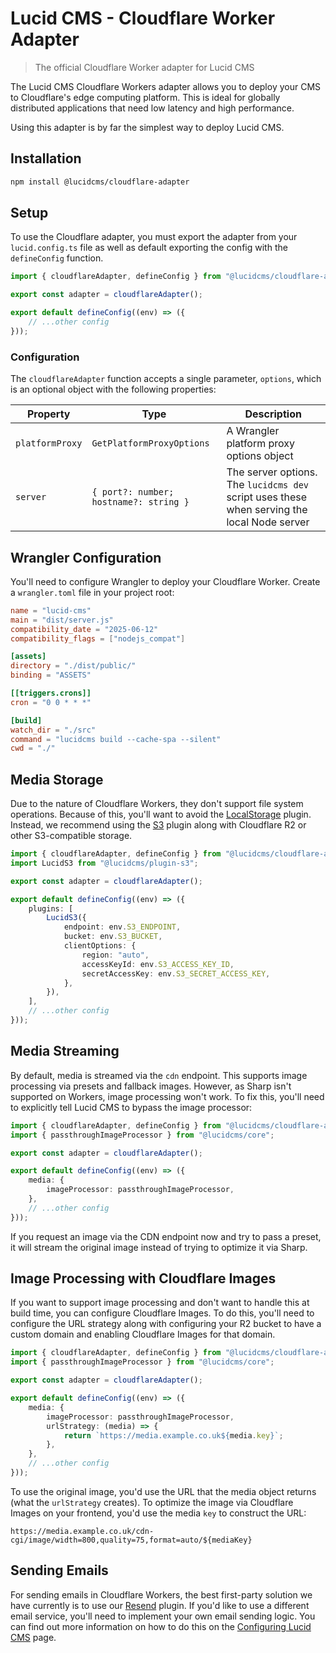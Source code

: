 # Lucid CMS - Cloudflare Worker Adapter 

> The official Cloudflare Worker adapter for Lucid CMS

The Lucid CMS Cloudflare Workers adapter allows you to deploy your CMS to Cloudflare's edge computing platform. This is ideal for globally distributed applications that need low latency and high performance.

Using this adapter is by far the simplest way to deploy Lucid CMS.

## Installation

```bash
npm install @lucidcms/cloudflare-adapter
```

## Setup

To use the Cloudflare adapter, you must export the adapter from your `lucid.config.ts` file as well as default exporting the config with the `defineConfig` function.

```typescript
import { cloudflareAdapter, defineConfig } from "@lucidcms/cloudflare-adapter";

export const adapter = cloudflareAdapter();

export default defineConfig((env) => ({
    // ...other config
}));
```

### Configuration

The `cloudflareAdapter` function accepts a single parameter, `options`, which is an optional object with the following properties:

| Property | Type | Description |
|----------|------|-------------|
| `platformProxy` | `GetPlatformProxyOptions` | A Wrangler platform proxy options object |
| `server` | `{ port?: number; hostname?: string }` | The server options. The `lucidcms dev` script uses these when serving the local Node server |

## Wrangler Configuration

You'll need to configure Wrangler to deploy your Cloudflare Worker. Create a `wrangler.toml` file in your project root:

```toml
name = "lucid-cms"
main = "dist/server.js"
compatibility_date = "2025-06-12"
compatibility_flags = ["nodejs_compat"]

[assets]
directory = "./dist/public/"
binding = "ASSETS"

[[triggers.crons]]
cron = "0 0 * * *"

[build]
watch_dir = "./src"
command = "lucidcms build --cache-spa --silent"
cwd = "./"
```

## Media Storage

Due to the nature of Cloudflare Workers, they don't support file system operations. Because of this, you'll want to avoid the [LocalStorage](https://lucidjs.build/en/cms/docs/plugins/localstorage) plugin. Instead, we recommend using the [S3](https://lucidjs.build/en/cms/docs/plugins/s3) plugin along with Cloudflare R2 or other S3-compatible storage.

```typescript
import { cloudflareAdapter, defineConfig } from "@lucidcms/cloudflare-adapter";
import LucidS3 from "@lucidcms/plugin-s3";

export const adapter = cloudflareAdapter();

export default defineConfig((env) => ({
    plugins: [
        LucidS3({
            endpoint: env.S3_ENDPOINT,
            bucket: env.S3_BUCKET,
            clientOptions: {
                region: "auto",
                accessKeyId: env.S3_ACCESS_KEY_ID,
                secretAccessKey: env.S3_SECRET_ACCESS_KEY,
            },
        }),
    ],
    // ...other config
}));
```

## Media Streaming

By default, media is streamed via the `cdn` endpoint. This supports image processing via presets and fallback images. However, as Sharp isn't supported on Workers, image processing won't work. To fix this, you'll need to explicitly tell Lucid CMS to bypass the image processor:

```typescript
import { cloudflareAdapter, defineConfig } from "@lucidcms/cloudflare-adapter";
import { passthroughImageProcessor } from "@lucidcms/core";

export const adapter = cloudflareAdapter();

export default defineConfig((env) => ({
    media: {
        imageProcessor: passthroughImageProcessor,
    },
    // ...other config
}));
```

If you request an image via the CDN endpoint now and try to pass a preset, it will stream the original image instead of trying to optimize it via Sharp.

## Image Processing with Cloudflare Images

If you want to support image processing and don't want to handle this at build time, you can configure Cloudflare Images. To do this, you'll need to configure the URL strategy along with configuring your R2 bucket to have a custom domain and enabling Cloudflare Images for that domain.

```typescript
import { cloudflareAdapter, defineConfig } from "@lucidcms/cloudflare-adapter";
import { passthroughImageProcessor } from "@lucidcms/core";

export const adapter = cloudflareAdapter();

export default defineConfig((env) => ({
    media: {
        imageProcessor: passthroughImageProcessor,
        urlStrategy: (media) => {
            return `https://media.example.co.uk${media.key}`;
        },
    },
    // ...other config
}));
```

To use the original image, you'd use the URL that the media object returns (what the `urlStrategy` creates). To optimize the image via Cloudflare Images on your frontend, you'd use the media `key` to construct the URL:

```text
https://media.example.co.uk/cdn-cgi/image/width=800,quality=75,format=auto/${mediaKey}
```

## Sending Emails

For sending emails in Cloudflare Workers, the best first-party solution we have currently is to use our [Resend](https://lucidjs.build/en/cms/docs/plugins/resend) plugin. If you'd like to use a different email service, you'll need to implement your own email sending logic. You can find out more information on how to do this on the [Configuring Lucid CMS](https://lucidjs.build/en/cms/docs/configuration/configuring-lucid-cms) page.